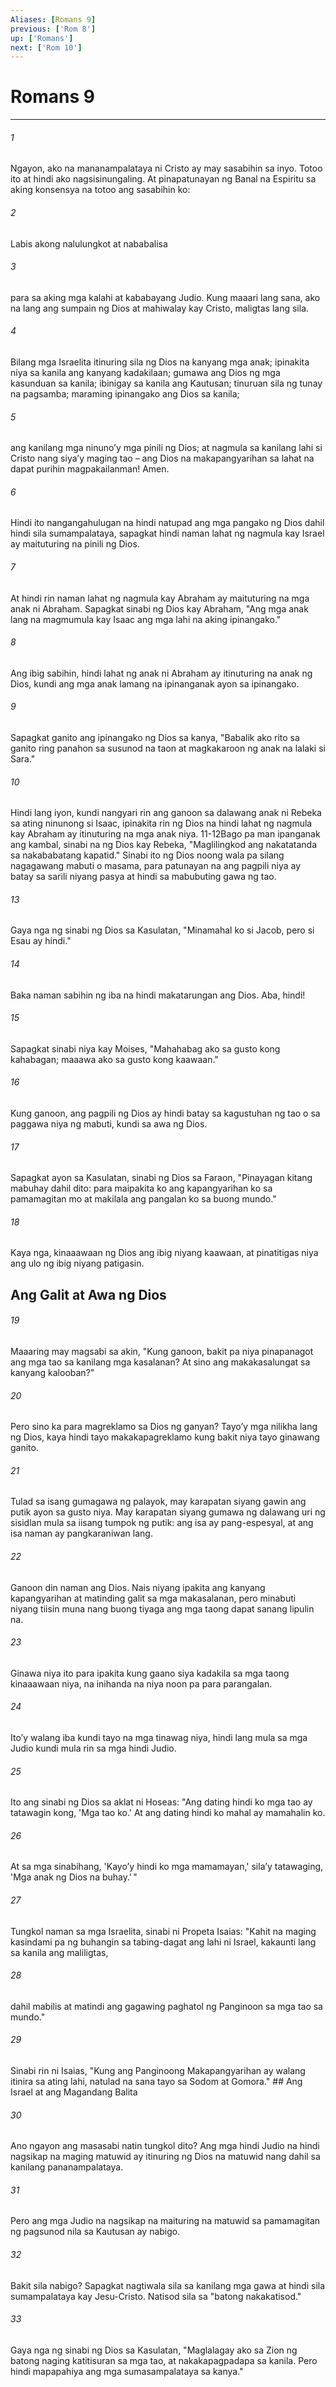 ```yaml
---
Aliases: [Romans 9]
previous: ['Rom 8']
up: ['Romans']
next: ['Rom 10']
---
```

# Romans 9

***






















###### 1 










Ngayon, ako na mananampalataya ni Cristo ay may sasabihin sa inyo. Totoo ito at hindi ako nagsisinungaling. At pinapatunayan ng Banal na Espiritu sa aking konsensya na totoo ang sasabihin ko: 





















###### 2 










Labis akong nalulungkot at nababalisa 





















###### 3 










para sa aking mga kalahi at kababayang Judio. Kung maaari lang sana, ako na lang ang sumpain ng Dios at mahiwalay kay Cristo, maligtas lang sila. 





















###### 4 










Bilang mga Israelita itinuring sila ng Dios na kanyang mga anak; ipinakita niya sa kanila ang kanyang kadakilaan; gumawa ang Dios ng mga kasunduan sa kanila; ibinigay sa kanila ang Kautusan; tinuruan sila ng tunay na pagsamba; maraming ipinangako ang Dios sa kanila; 





















###### 5 










ang kanilang mga ninunoʼy mga pinili ng Dios; at nagmula sa kanilang lahi si Cristo nang siyaʼy maging tao – ang Dios na makapangyarihan sa lahat na dapat purihin magpakailanman! Amen. 





















###### 6 










Hindi ito nangangahulugan na hindi natupad ang mga pangako ng Dios dahil hindi sila sumampalataya, sapagkat hindi naman lahat ng nagmula kay Israel ay maituturing na pinili ng Dios. 





















###### 7 










At hindi rin naman lahat ng nagmula kay Abraham ay maituturing na mga anak ni Abraham. Sapagkat sinabi ng Dios kay Abraham, "Ang mga anak lang na magmumula kay Isaac ang mga lahi na aking ipinangako." 





















###### 8 










Ang ibig sabihin, hindi lahat ng anak ni Abraham ay itinuturing na anak ng Dios, kundi ang mga anak lamang na ipinanganak ayon sa ipinangako. 





















###### 9 










Sapagkat ganito ang ipinangako ng Dios sa kanya, "Babalik ako rito sa ganito ring panahon sa susunod na taon at magkakaroon ng anak na lalaki si Sara." 





















###### 10 










Hindi lang iyon, kundi nangyari rin ang ganoon sa dalawang anak ni Rebeka sa ating ninunong si Isaac, ipinakita rin ng Dios na hindi lahat ng nagmula kay Abraham ay itinuturing na mga anak niya. 11-12Bago pa man ipanganak ang kambal, sinabi na ng Dios kay Rebeka, "Maglilingkod ang nakatatanda sa nakababatang kapatid." Sinabi ito ng Dios noong wala pa silang nagagawang mabuti o masama, para patunayan na ang pagpili niya ay batay sa sarili niyang pasya at hindi sa mabubuting gawa ng tao. 





















###### 13 










Gaya nga ng sinabi ng Dios sa Kasulatan, "Minamahal ko si Jacob, pero si Esau ay hindi." 





















###### 14 










Baka naman sabihin ng iba na hindi makatarungan ang Dios. Aba, hindi! 





















###### 15 










Sapagkat sinabi niya kay Moises, "Mahahabag ako sa gusto kong kahabagan; maaawa ako sa gusto kong kaawaan." 





















###### 16 










Kung ganoon, ang pagpili ng Dios ay hindi batay sa kagustuhan ng tao o sa paggawa niya ng mabuti, kundi sa awa ng Dios. 





















###### 17 










Sapagkat ayon sa Kasulatan, sinabi ng Dios sa Faraon, "Pinayagan kitang mabuhay dahil dito: para maipakita ko ang kapangyarihan ko sa pamamagitan mo at makilala ang pangalan ko sa buong mundo." 





















###### 18 










Kaya nga, kinaaawaan ng Dios ang ibig niyang kaawaan, at pinatitigas niya ang ulo ng ibig niyang patigasin.

## Ang Galit at Awa ng Dios 





















###### 19 










Maaaring may magsabi sa akin, "Kung ganoon, bakit pa niya pinapanagot ang mga tao sa kanilang mga kasalanan? At sino ang makakasalungat sa kanyang kalooban?" 





















###### 20 










Pero sino ka para magreklamo sa Dios ng ganyan? Tayoʼy mga nilikha lang ng Dios, kaya hindi tayo makakapagreklamo kung bakit niya tayo ginawang ganito. 





















###### 21 










Tulad sa isang gumagawa ng palayok, may karapatan siyang gawin ang putik ayon sa gusto niya. May karapatan siyang gumawa ng dalawang uri ng sisidlan mula sa iisang tumpok ng putik: ang isa ay pang-espesyal, at ang isa naman ay pangkaraniwan lang. 





















###### 22 










Ganoon din naman ang Dios. Nais niyang ipakita ang kanyang kapangyarihan at matinding galit sa mga makasalanan, pero minabuti niyang tiisin muna nang buong tiyaga ang mga taong dapat sanang lipulin na. 





















###### 23 










Ginawa niya ito para ipakita kung gaano siya kadakila sa mga taong kinaaawaan niya, na inihanda na niya noon pa para parangalan. 





















###### 24 










Itoʼy walang iba kundi tayo na mga tinawag niya, hindi lang mula sa mga Judio kundi mula rin sa mga hindi Judio. 





















###### 25 










Ito ang sinabi ng Dios sa aklat ni Hoseas: "Ang dating hindi ko mga tao ay tatawagin kong, 'Mga tao ko.' At ang dating hindi ko mahal ay mamahalin ko. 





















###### 26 










At sa mga sinabihang, 'Kayoʼy hindi ko mga mamamayan,' silaʼy tatawaging, 'Mga anak ng Dios na buhay.' " 





















###### 27 










Tungkol naman sa mga Israelita, sinabi ni Propeta Isaias: "Kahit na maging kasindami pa ng buhangin sa tabing-dagat ang lahi ni Israel, kakaunti lang sa kanila ang maliligtas, 





















###### 28 










dahil mabilis at matindi ang gagawing paghatol ng Panginoon sa mga tao sa mundo." 





















###### 29 










Sinabi rin ni Isaias, "Kung ang Panginoong Makapangyarihan ay walang itinira sa ating lahi, natulad na sana tayo sa Sodom at Gomora." ## Ang Israel at ang Magandang Balita 





















###### 30 










Ano ngayon ang masasabi natin tungkol dito? Ang mga hindi Judio na hindi nagsikap na maging matuwid ay itinuring ng Dios na matuwid nang dahil sa kanilang pananampalataya. 





















###### 31 










Pero ang mga Judio na nagsikap na maituring na matuwid sa pamamagitan ng pagsunod nila sa Kautusan ay nabigo. 





















###### 32 










Bakit sila nabigo? Sapagkat nagtiwala sila sa kanilang mga gawa at hindi sila sumampalataya kay Jesu-Cristo. Natisod sila sa "batong nakakatisod." 





















###### 33 










Gaya nga ng sinabi ng Dios sa Kasulatan, "Maglalagay ako sa Zion ng batong naging katitisuran sa mga tao, at nakakapagpadapa sa kanila. Pero hindi mapapahiya ang mga sumasampalataya sa kanya."
